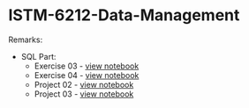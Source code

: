 # ISTM-6212-Data-Management

Remarks:
* SQL Part:
  * Exercise 03 - [view notebook](Exercise/exercise-03.ipynb)
  * Exercise 04 - [view notebook](Exercise/exercise-04.ipynb)
  * Project 02 - [view notebook](Project-02/Project-02.ipynb)
  * Project 03 - [view notebook](Project-03/Project03_Final.ipynb)
